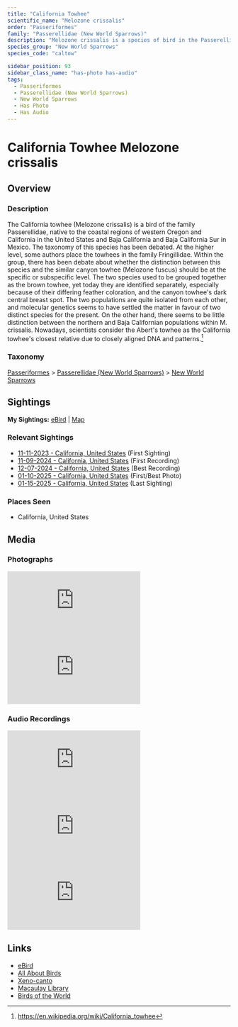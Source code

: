 ```yaml
---
title: "California Towhee"
scientific_name: "Melozone crissalis"
order: "Passeriformes"
family: "Passerellidae (New World Sparrows)"
description: "Melozone crissalis is a species of bird in the Passerellidae (New World Sparrows) family. It has been observed 43 times. It has been photographed. It has been recorded."
species_group: "New World Sparrows"
species_code: "caltow"

sidebar_position: 93
sidebar_class_name: "has-photo has-audio"
tags: 
  - Passeriformes
  - Passerellidae (New World Sparrows)
  - New World Sparrows
  - Has Photo
  - Has Audio
---
```


# California Towhee <span className='sci_name'>Melozone crissalis</span>

## Overview

### Description
The California towhee (Melozone crissalis) is a bird of the family Passerellidae, native to the coastal regions of western Oregon and California in the United States and Baja California  and Baja California Sur in Mexico.
The taxonomy of this species has been debated. At the higher level, some authors place the towhees in the family Fringillidae. Within the group, there has been debate about whether the distinction between this species and the similar canyon towhee (Melozone fuscus) should be at the specific or subspecific level. The two species used to be grouped together as the brown towhee, yet today they are identified separately, especially because of their differing feather coloration, and the canyon towhee's dark central breast spot. The two populations are quite isolated from each other, and molecular genetics seems to have settled the matter in favour of two distinct species for the present. On the other hand, there seems to be little distinction between the northern and Baja Californian populations within M. crissalis.  Nowadays, scientists consider the Abert's towhee as the California towhee's closest relative due to closely aligned DNA and patterns.[^1]

[^1]: https://en.wikipedia.org/wiki/California_towhee

### Taxonomy
[Passeriformes](/tags/passeriformes) > [Passerellidae (New World Sparrows)](/tags/passerellidae-new-world-sparrows) > [New World Sparrows](/tags/new-world-sparrows)


## Sightings

**My Sightings:** [eBird](https://ebird.org/lifelist?r=world&time=life&spp=caltow) | [Map](/map?species_code=caltow)

### Relevant Sightings

* [11-11-2023 - California, United States](https://ebird.org/checklist/S154259403) (First Sighting)
* [11-09-2024 - California, United States](https://ebird.org/checklist/S202974271) (First Recording)
* [12-07-2024 - California, United States](https://ebird.org/checklist/S204701057) (Best Recording)
* [01-10-2025 - California, United States](https://ebird.org/checklist/S208779826) (First/Best Photo)
* [01-15-2025 - California, United States](https://ebird.org/checklist/S209444881) (Last Sighting)

### Places Seen

* California, United States



## Media
### Photographs
<iframe className="photo_iframe horizontal" src="https://macaulaylibrary.org/asset/628924498/embed" frameBorder="0" allowFullScreen></iframe>
<iframe className="photo_iframe horizontal" src="https://macaulaylibrary.org/asset/629166831/embed" frameBorder="0" allowFullScreen></iframe>

### Audio Recordings
<iframe className="audio_iframe" src="https://macaulaylibrary.org/asset/626557682/embed" frameBorder="0" allowFullScreen></iframe>
<iframe className="audio_iframe" src="https://macaulaylibrary.org/asset/627219214/embed" frameBorder="0" allowFullScreen></iframe>
<iframe className="audio_iframe" src="https://macaulaylibrary.org/asset/627593391/embed" frameBorder="0" allowFullScreen></iframe>

## Links
* [eBird](https://ebird.org/species/caltow) 
* [All About Birds](https://www.allaboutbirds.org/guide/caltow) 
* [Xeno-canto](https://www.xeno-canto.org/species/melozone-crissalis) 
* [Macaulay Library](https://search.macaulaylibrary.org/catalog?taxonCode=caltow&sort=rating_rank_desc)
* [Birds of the World](https://birdsoftheworld.org/bow/species/caltow)
